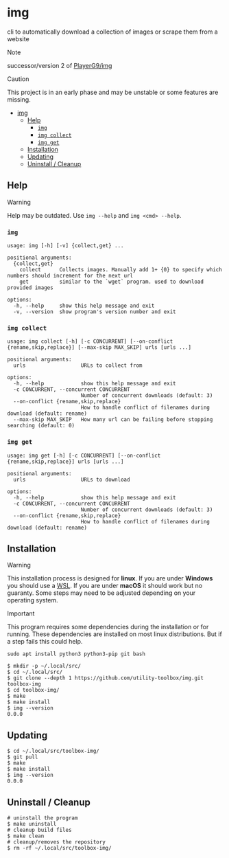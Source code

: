 # img
cli to automatically download a collection of images or scrape them from a website

> [!NOTE]
> successor/version 2 of [PlayerG9/img](https://github.com/PlayerG9/img)

> [!CAUTION]
> This project is in an early phase and may be unstable or some features are missing.

<!-- TOC -->
* [img](#img)
  * [Help](#help)
    * [`img`](#img-1)
    * [`img collect`](#img-collect)
    * [`img get`](#img-get)
  * [Installation](#installation)
  * [Updating](#updating)
  * [Uninstall / Cleanup](#uninstall--cleanup)
<!-- TOC -->

## Help

> [!WARNING]
> Help may be outdated. Use `img --help` and `img <cmd> --help`.

### `img`

```text
usage: img [-h] [-v] {collect,get} ...

positional arguments:
  {collect,get}
    collect      Collects images. Manually add 1+ {0} to specify which numbers should increment for the next url
    get          similar to the `wget` program. used to download provided images

options:
  -h, --help     show this help message and exit
  -v, --version  show program's version number and exit
```

### `img collect`

```text
usage: img collect [-h] [-c CONCURRENT] [--on-conflict {rename,skip,replace}] [--max-skip MAX_SKIP] urls [urls ...]

positional arguments:
  urls                  URLs to collect from

options:
  -h, --help            show this help message and exit
  -c CONCURRENT, --concurrent CONCURRENT
                        Number of concurrent downloads (default: 3)
  --on-conflict {rename,skip,replace}
                        How to handle conflict of filenames during download (default: rename)
  --max-skip MAX_SKIP   How many url can be failing before stopping searching (default: 0)
```

### `img get`

```text
usage: img get [-h] [-c CONCURRENT] [--on-conflict {rename,skip,replace}] urls [urls ...]

positional arguments:
  urls                  URLs to download

options:
  -h, --help            show this help message and exit
  -c CONCURRENT, --concurrent CONCURRENT
                        Number of concurrent downloads (default: 3)
  --on-conflict {rename,skip,replace}
                        How to handle conflict of filenames during download (default: rename)
```

## Installation

> [!WARNING]
> This installation process is designed for **linux**.
> If you are under **Windows** you should use a [WSL](https://learn.microsoft.com/en-us/windows/wsl/install).
> If you are under **macOS** it should work but no guaranty.
> Some steps may need to be adjusted depending on your operating system.

> [!IMPORTANT]
> This program requires some dependencies during the installation or for running.
> These dependencies are installed on most linux distributions.
> But if a step fails this could help.
> ```shell
> sudo apt install python3 python3-pip git bash
> ```

```shell
$ mkdir -p ~/.local/src/
$ cd ~/.local/src/
$ git clone --depth 1 https://github.com/utility-toolbox/img.git toolbox-img
$ cd toolbox-img/
$ make
$ make install
$ img --version
0.0.0
```

## Updating

```shell
$ cd ~/.local/src/toolbox-img/
$ git pull
$ make
$ make install
$ img --version
0.0.0
```

## Uninstall / Cleanup

```shell
# uninstall the program
$ make uninstall
# cleanup build files
$ make clean
# cleanup/removes the repository
$ rm -rf ~/.local/src/toolbox-img/
```
